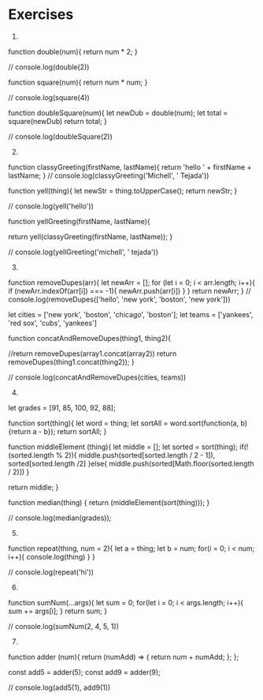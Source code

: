 # Exercises

<!-- 1. Create two functions: `double` and `square`.
`double` should take a number and return the number times two.
`square` should take a number and return the number squared.

 * Create a third function `doubleSquare` that uses both of the functions to return a number that is first doubled and then squared.

2. Create a function `classyGreeting` that takes as input the strings `firstName`  and `lastName`,
and returns a string with a greeting using the two.

  * Create a second function `yell`  that takes string as input and returns the string in all capitalized letters.
  * Create a third function  `yellGreeting`  that will take the `firstName`  and `lastName`  as inputs and yell a greeting using the two.

3. The [concat](https://www.w3schools.com/jsreF/jsref_concat_array.asp) array method is used to merge two (or more) arrays.
Write a `removeDupes` function that takes an array as an argument and returns a copy without any duplicate elements.
Then, write a function `concatAndRemoveDupes`  that combines two arrays and removes any duplicates.

  _Hint:_ Use the array method `includes`, an object, or a Set. Or the spread operator instead of concat.  

4. Given a list of grades, we can get the median grade by sorting the list and taking the middle element, or the average of the two middle elements.
Create the functions `sort` and `middleElement`, and then use them to create the functions `median`.

let grades = [91, 85, 100, 92, 88];

console.log(median(grades)); // Should log 91

5. Write a function called `repeat` that takes in a string and numberOfTimes. The function should log to the screen the string however
many times as numberOfTimes. If the user does not enter a numberOfTimes it should default to 2.

6. Using the spread operator, write a function that can take any number of arguments and return the sum of all of them.

7. Write a function called `adder` takes in one number and returns a function that will add that number with another number.
Using `adder` create an `add5` and an `add9` function. Hint: Closures! -->






1.
function double(num){
  return num * 2;
}

// console.log(double(2))

function square(num){
  return num * num;
}

// console.log(square(4))

function doubleSquare(num){
  let newDub = double(num);
  let total = square(newDub)
  return total;
}

// console.log(doubleSquare(2))

2.
function classyGreeting(firstName, lastName){
  return 'hello ' + firstName + lastName;
}
// console.log(classyGreeting('Michell', ' Tejada'))

function yell(thing){
  let newStr = thing.toUpperCase();
  return newStr;
}

// console.log(yell('hello'))

function yellGreeting(firstName, lastName){

  return yell(classyGreeting(firstName, lastName));
}

// console.log(yellGreeting('michell', ' tejada'))



3.
function removeDupes(arr){
  let newArr = [];
  for (let i = 0; i < arr.length; i++){
    if (newArr.indexOf(arr[i]) === -1){
      newArr.push(arr[i])
    }
  }
  return newArr;
}
// console.log(removeDupes(['hello', 'new york', 'boston', 'new york']))

let cities = ['new york', 'boston', 'chicago', 'boston'];
let teams = ['yankees', 'red sox', 'cubs', 'yankees']

function concatAndRemoveDupes(thing1, thing2){

//return removeDupes(array1.concat(array2))
  return removeDupes(thing1.concat(thing2));
}

// console.log(concatAndRemoveDupes(cities, teams))





4.
let grades = [91, 85, 100, 92, 88];

function sort(thing){
  let word = thing;
    let sortAll = word.sort(function(a, b){return a - b});
  return sortAll;
}

function middleElement (thing){
  let middle = [];
  let sorted = sort(thing);
  if(!(sorted.length % 2)){
    middle.push(sorted[sorted.length / 2 - 1]), sorted[sorted.length /2]
  }else{
    middle.push(sorted[Math.floor(sorted.length / 2)])
  }

  return middle;
}

function median(thing) {
  return (middleElement(sort(thing)));
}

// console.log(median(grades));


5.
function repeat(thing, num = 2){
  let a = thing;
  let b = num;
  for(i = 0; i < num; i++){
    console.log(thing)
  }
}

// console.log(repeat('hi'))


6.
function sumNum(...args){
  let sum = 0;
  for(let i = 0; i < args.length; i++){
    sum += args[i];
  }
  return sum;
}

// console.log(sumNum(2, 4, 5, 1))

7.
function adder (num){
  return (numAdd) => {
    return num + numAdd;
  };
};

const add5 = adder(5);
const add9 = adder(9);

// console.log(add5(1), add9(1))
